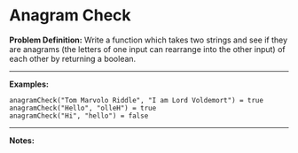 # Anagram Check
**Problem Definition:**
Write a function which takes two strings and see if they are anagrams (the letters of one input can rearrange into the other input) of each other by returning a boolean.

---

**Examples:**

```
anagramCheck("Tom Marvolo Riddle", "I am Lord Voldemort") = true
anagramCheck("Hello", "olleH") = true
anagramCheck("Hi", "hello") = false
```

---

**Notes:**